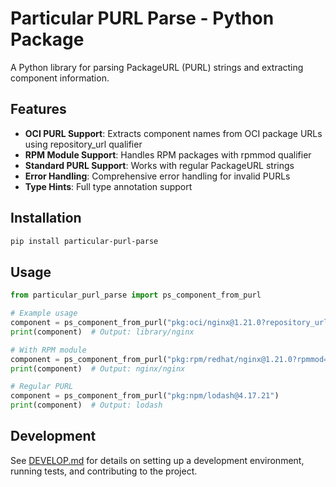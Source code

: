 # Particular PURL Parse - Python Package

A Python library for parsing PackageURL (PURL) strings and extracting component information.

## Features

- **OCI PURL Support**: Extracts component names from OCI package URLs using repository_url qualifier
- **RPM Module Support**: Handles RPM packages with rpmmod qualifier
- **Standard PURL Support**: Works with regular PackageURL strings
- **Error Handling**: Comprehensive error handling for invalid PURLs
- **Type Hints**: Full type annotation support

## Installation

```bash
pip install particular-purl-parse
```

## Usage

```python
from particular_purl_parse import ps_component_from_purl

# Example usage
component = ps_component_from_purl("pkg:oci/nginx@1.21.0?repository_url=docker.io/library")
print(component)  # Output: library/nginx

# With RPM module
component = ps_component_from_purl("pkg:rpm/redhat/nginx@1.21.0?rpmmod=nginx")
print(component)  # Output: nginx/nginx

# Regular PURL
component = ps_component_from_purl("pkg:npm/lodash@4.17.21")
print(component)  # Output: lodash
```

## Development

See [DEVELOP.md](DEVELOP.md) for details on setting up a development environment, running tests, and contributing to the project.
